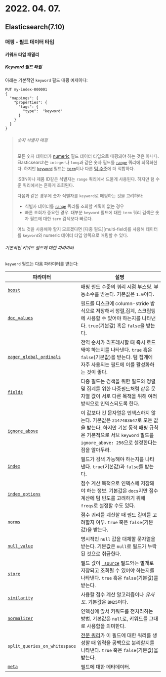 # 2022. 04. 07.

## Elasticsearch(7.10)

### 매핑 - 필드 데이터 타입

#### 키워드 타입 패밀리

##### Keyword 필드 타입

아래는 기본적인 `keyword` 필드 매핑 예제이다:

```http
PUT my-index-000001
{
  "mappings": {
    "properties": {
      "tags": {
        "type":  "keyword"
      }
    }
  }
}
```

> ###### 숫자 식별자 매핑
>
> 모든 숫자 데이터가 [numeric][number-field-type] 필드 데이터 타입으로 매핑돼야 하는 것은 아니다. Elasticsearch는 `integer`나 `long`과 같은 숫자 필드를 [`range`][range-query] 쿼리에 최적화한다. 하지만 [`keyword`][keyword-type-family] 필드는 [`term`][term-query]이나 다른 [텀 수준][term-level-query]에 더 적합하다.
>
> ISBN이나 제품 ID같은 식별자는 `range` 쿼리에서 드물게 사용된다. 하지만 텀 수준 쿼리에서는 흔하게 조회된다.
>
> 다음과 같은 경우에 숫자 식별자를 `keyword`로 매핑하는 것을 고려하라:
>
> * 식별자 데이터를 [`range`][range-query] 쿼리롤 조회할 계획이 없는 경우
> * 빠른 조회가 중요한 경우. 대부분 `keyword` 필드에 대한 `term` 쿼리 검색은 숫자 필드에 대한 `term` 검색보다 빠르다.
>
> 어느 것을 사용해야 할지 모르겠다면 [다중 필드][multi-field]를 사용해 데이터를 `keyword`와 numeric 데이터 타입 양쪽으로 매핑할 수 있다.

###### 기본적인 키워드 필드에 대한 파라미터

`keyword` 필드는 다음 파라미터를 받는다:

| 파라미터                                                     | 설명                                                         |
| ------------------------------------------------------------ | ------------------------------------------------------------ |
| [`boost`](https://www.elastic.co/guide/en/elasticsearch/reference/7.10/mapping-boost.html) | 매핑 필드 수준의 쿼리 시점 부스팅. 부동소수를 받는다. 기본값은 `1.0`이다. |
| [`doc_values`](https://www.elastic.co/guide/en/elasticsearch/reference/7.10/doc-values.html) | 필드를 디스크에 column-stride 방식으로 저장해서 정렬,집계, 스크립팅에 사용할 수 있어야 하는지를 나타낸다. `true`(기본값) 혹은 `false`을 받는다. |
| [`eager_global_ordinals`](https://www.elastic.co/guide/en/elasticsearch/reference/7.10/eager-global-ordinals.html) | 전역 순서가 리프레시할 때 즉시 로드돼야 하는지를 나타낸다. `true` 혹은 `false`(기본값)을 받는다. 텀 집계에 자주 사용되는 필드에 이를 활성화하는 것이 좋다. |
| [`fields`](https://www.elastic.co/guide/en/elasticsearch/reference/7.10/multi-fields.html) | 다중 필드는 검색을 위한 필드와 정렬 및 집계를 위한 다중필드처럼 같은 문자열 값이 서로 다른 목적을 위해 여러 방식으로 인덱스되도록 한다. |
| [`ignore_above`](https://www.elastic.co/guide/en/elasticsearch/reference/7.10/ignore-above.html) | 이 값보다 긴 문자열은 인덱스하지 않는다. 기본값은 `2147483647`로 모든 값을 받는다. 하지만 기본 동적 매핑 규칙은 기본적으로 서브 `keyword` 필드를 `ignore_above: 256`으로 설정한다는 점을 알아두라. |
| [`index`](https://www.elastic.co/guide/en/elasticsearch/reference/7.10/mapping-index.html) | 필드가 검색 가능해야 하는지를 나타낸다. `true`(기본값)과 `false`를 받는다. |
| [`index_options`](https://www.elastic.co/guide/en/elasticsearch/reference/7.10/index-options.html) | 점수 계산 목적으로 인덱스에 저장돼야 하는 정보. 기본값은 `docs`지만 점수 계산에 텀 빈도를 고려하기 위해 `freqs`로 설정할 수도 있다. |
| [`norms`](https://www.elastic.co/guide/en/elasticsearch/reference/7.10/norms.html) | 점수 쿼리를 계산할 때 필드 길이를 고려할지 여부. `true` 혹은 `false`(기본값)을 받는다. |
| [`null_value`](https://www.elastic.co/guide/en/elasticsearch/reference/7.10/null-value.html) | 명시적인 `null` 값을 대체할 문자열을 받는다. 기본값은 `null`로 필드가 누락된 것으로 취급한다. |
| [`store`](https://www.elastic.co/guide/en/elasticsearch/reference/7.10/mapping-store.html) | 필드 값이 [`_source`](https://www.elastic.co/guide/en/elasticsearch/reference/7.10/mapping-source-field.html) 필드와는 별개로 저장되고 조회될 수 있어야 하는지를 나타낸다. `true` 혹은 `false`(기본값)를 받는다. |
| [`similarity`](https://www.elastic.co/guide/en/elasticsearch/reference/7.10/similarity.html) | 사용할 점수 계산 알고리즘이나 *유사도*. 기본값은 `BM25`이다. |
| [`normalizer`](https://www.elastic.co/guide/en/elasticsearch/reference/7.10/normalizer.html) | 인덱싱에 앞서 키워드를 전처리하는 방법. 기본값은 `null`로, 키워드를 그대로 사용함을 의미한다. |
| `split_queries_on_whitespace`                                | [전문 쿼리](https://www.elastic.co/guide/en/elasticsearch/reference/7.10/full-text-queries.html)가 이 필드에 대한 쿼리를 생성할 때 입력을 공백으로 분리할지를 나타낸다. `true` 혹은 `false`(기본값)을 받는다. |
| [`meta`](https://www.elastic.co/guide/en/elasticsearch/reference/7.10/mapping-field-meta.html) | 필드에 대한 메타데이터.                                      |



[number-field-type]: https://www.elastic.co/guide/en/elasticsearch/reference/7.10/number.html
[range-query]: https://www.elastic.co/guide/en/elasticsearch/reference/7.10/query-dsl-range-query.html
[keyword-type-family]: https://www.elastic.co/guide/en/elasticsearch/reference/7.10/keyword.html
[term-query]: https://www.elastic.co/guide/en/elasticsearch/reference/7.10/query-dsl-term-query.html
[term-level-query]: https://www.elastic.co/guide/en/elasticsearch/reference/7.10/term-level-queries.html